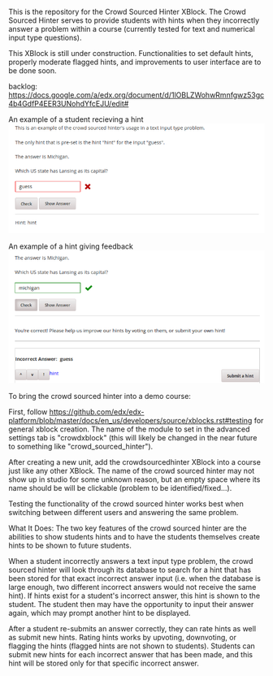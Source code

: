 This is the repository for the Crowd Sourced Hinter XBlock. The Crowd Sourced Hinter serves to provide students with hints when they incorrectly answer a problem within a course (currently tested for text and numerical input type questions).

This XBlock is still under construction. Functionalities to set default hints, properly moderate flagged hints, and improvements to user interface are to be done soon. 

backlog: https://docs.google.com/a/edx.org/document/d/1lOBLZWohwRmnfgwz53gc4b4GdfP4EER3UNohdYfcEJU/edit#

An example of a student recieving a hint 
![CrowdSourcedHinter Hint Screenshot](crowdsourcedhinter_hint.png)


An example of a hint giving feedback
![CrowdSourcedHinter Student Feedback Screenshot](crowdsourcedhinter_feedback.png)

To bring the crowd sourced hinter into a demo course:

First, follow https://github.com/edx/edx-platform/blob/master/docs/en_us/developers/source/xblocks.rst#testing for general xblock creation.
The name of the module to set in the advanced settings tab is "crowdxblock" (this will likely be changed in the near future to something like "crowd_sourced_hinter").

After creating a new unit, add the crowdsourcedhinter XBlock into a course just like any other XBlock. The name of the crowd sourced hinter may not show up in studio for some unknown reason, but an empty space where its name should be will be clickable (problem to be identified/fixed...).

Testing the functionality of the crowd sourced hinter works best when switching between different users and answering the same problem.

What It Does:
The two key features of the crowd sourced hinter are the abilities to show students hints and to have the students themselves create hints to be shown to future students. 

When a student incorrectly answers a text input type problem, the crowd sourced hinter will look through its database to search for a hint that has been stored for that exact incorrect answer input (i.e. when the database is large enough, two different incorrect answers would not receive the same hint). If hints exist for a student's incorrect answer, this hint is shown to the student. The student then may have the opportunity to input their answer again, which may prompt another hint to be displayed. 

After a student re-submits an answer correctly, they can rate hints as well as submit new hints. Rating hints works by upvoting, downvoting, or flagging the hints (flagged hints are not shown to students). Students can submit new hints for each incorrect answer that has been made, and this hint will be stored only for that specific incorrect answer.
